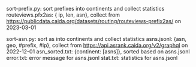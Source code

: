 sort-prefix.py: sort prefixes into continents and collect statistics
routeviews.pfx2as: { ip, len, asn}, collect from https://publicdata.caida.org/datasets/routing/routeviews-prefix2as/ on 2023-03-01

sort-asn.py: sort as into continents and collect statistics
asns.jsonl: {asn, geo, #prefix, #ip}, collect from https://api.asrank.caida.org/v2/graphql on 2022-12-01
asn_sorted.txt: {continent: [asns]}, sorted based on asns.jsonl
error.txt: error message for asns.jsonl
stat.txt: statistics for asns.jsonl
